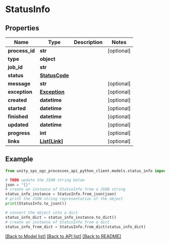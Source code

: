 # StatusInfo


## Properties

Name | Type | Description | Notes
------------ | ------------- | ------------- | -------------
**process_id** | **str** |  | [optional] 
**type** | **object** |  | 
**job_id** | **str** |  | 
**status** | [**StatusCode**](StatusCode.md) |  | 
**message** | **str** |  | [optional] 
**exception** | [**Exception**](Exception.md) |  | [optional] 
**created** | **datetime** |  | [optional] 
**started** | **datetime** |  | [optional] 
**finished** | **datetime** |  | [optional] 
**updated** | **datetime** |  | [optional] 
**progress** | **int** |  | [optional] 
**links** | [**List[Link]**](Link.md) |  | [optional] 

## Example

```python
from unity_sps_ogc_processes_api_python_client.models.status_info import StatusInfo

# TODO update the JSON string below
json = "{}"
# create an instance of StatusInfo from a JSON string
status_info_instance = StatusInfo.from_json(json)
# print the JSON string representation of the object
print(StatusInfo.to_json())

# convert the object into a dict
status_info_dict = status_info_instance.to_dict()
# create an instance of StatusInfo from a dict
status_info_from_dict = StatusInfo.from_dict(status_info_dict)
```
[[Back to Model list]](../README.md#documentation-for-models) [[Back to API list]](../README.md#documentation-for-api-endpoints) [[Back to README]](../README.md)


